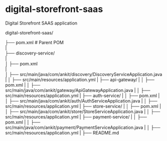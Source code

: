 # digital-storefront-saas
Digital Storefront SAAS application

digital-storefront-saas/  
  
├── pom.xml  # Parent POM  
|  
├── discovery-service/  
|  
│   ├── pom.xml  
|  
│   ├── src/main/java/com/ankit/discovery/DiscoveryServiceApplication.java  
|
│   ├── src/main/resources/application.yml
|
├── api-gateway/
|
│   ├── pom.xml
|
│   ├── src/main/java/com/ankit/gateway/ApiGatewayApplication.java
|
│   ├── src/main/resources/application.yml
|
├── auth-service/
|
│   ├── pom.xml
|
│   ├── src/main/java/com/ankit/auth/AuthServiceApplication.java
|
│   ├── src/main/resources/application.yml
|
├── store-service/
|
│   ├── pom.xml
|
│   ├── src/main/java/com/ankit/store/StoreServiceApplication.java
|
│   ├── src/main/resources/application.yml
|
├── payment-service/
|
│   ├── pom.xml
|
│   ├── src/main/java/com/ankit/payment/PaymentServiceApplication.java
|
│   ├── src/main/resources/application.yml
|
├── README.md

